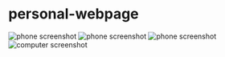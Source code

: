 # personal-webpage



![phone screenshot](../images/iphone1.jpg)
![phone screenshot](../images/iphone2.jpg)
![phone screenshot](../images/iphone3.jpg)
![computer screenshot](../images/screenshot(18).png)
